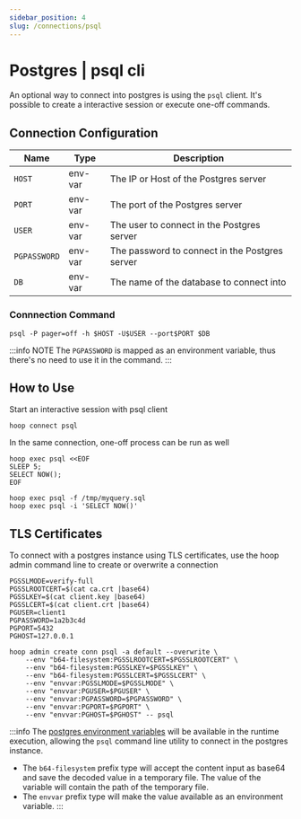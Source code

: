 ```yaml
---
sidebar_position: 4
slug: /connections/psql
---
```


# Postgres | psql cli 

An optional way to connect into postgres is using the `psql` client. It's possible to create a interactive session or execute one-off commands.

## Connection Configuration

| Name         | Type    | Description                                    |
|------------- | ------- | ---------------------------------------------- |
| `HOST`       | env-var | The IP or Host of the Postgres server          |
| `PORT`       | env-var | The port of the Postgres server                |
| `USER`       | env-var | The user to connect in the Postgres server     |
| `PGPASSWORD` | env-var | The password to connect in the Postgres server |
| `DB`         | env-var | The name of the database to connect into       |

### Connnection Command

```shell
psql -P pager=off -h $HOST -U$USER --port$PORT $DB
```

:::info NOTE
The `PGPASSWORD` is mapped as an environment variable, thus there's no need to use it in the command.
:::

## How to Use

Start an interactive session with psql client

```shell
hoop connect psql
```

In the same connection, one-off process can be run as well

```shell
hoop exec psql <<EOF
SLEEP 5;
SELECT NOW();
EOF
```

```shell
hoop exec psql -f /tmp/myquery.sql
hoop exec psql -i 'SELECT NOW()'
```

## TLS Certificates

To connect with a postgres instance using TLS certificates, use the hoop admin command line to create or overwrite a connection

```shell
PGSSLMODE=verify-full
PGSSLROOTCERT=$(cat ca.crt |base64)
PGSSLKEY=$(cat client.key |base64)
PGSSLCERT=$(cat client.crt |base64)
PGUSER=client1
PGPASSWORD=1a2b3c4d
PGPORT=5432
PGHOST=127.0.0.1

hoop admin create conn psql -a default --overwrite \
	--env "b64-filesystem:PGSSLROOTCERT=$PGSSLROOTCERT" \
	--env "b64-filesystem:PGSSLKEY=$PGSSLKEY" \
	--env "b64-filesystem:PGSSLCERT=$PGSSLCERT" \
	--env "envvar:PGSSLMODE=$PGSSLMODE" \
	--env "envvar:PGUSER=$PGUSER" \
	--env "envvar:PGPASSWORD=$PGPASSWORD" \
	--env "envvar:PGPORT=$PGPORT" \
	--env "envvar:PGHOST=$PGHOST" -- psql
```

:::info
The [postgres environment variables](https://www.postgresql.org/docs/current/libpq-envars.html) will be available in the runtime execution, allowing the `psql` command line utility to connect in the postgres instance.

- The `b64-filesystem` prefix type will accept the content input as base64 and save the decoded value in a temporary file. The value of the variable will contain the path of the temporary file.
- The `envvar` prefix type will make the value available as an environment variable.
:::
